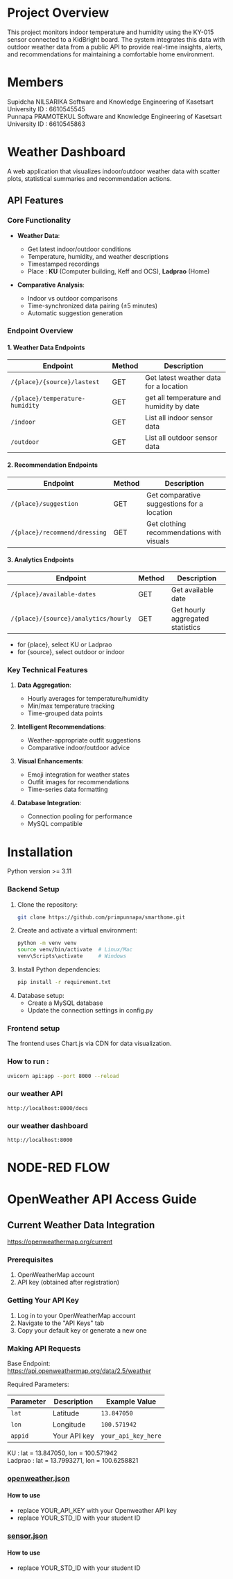 # Project Overview

This project monitors indoor temperature and humidity using the KY-015 sensor connected to a KidBright board. 
The system integrates this data with outdoor weather data from a public API to provide real-time insights, alerts, 
and recommendations for maintaining a comfortable home environment.

# Members
Supidcha NILSARIKA  Software and Knowledge Engineering of Kasetsart University ID : 6610545545  
Punnapa PRAMOTEKUL  Software and Knowledge Engineering of Kasetsart University ID : 6610545863  

# Weather Dashboard

A web application that visualizes indoor/outdoor weather data with scatter plots, statistical summaries and recommendation actions.

## API Features

### Core Functionality

- **Weather Data**:
  - Get latest indoor/outdoor conditions
  - Temperature, humidity, and weather descriptions
  - Timestamped recordings
  - Place : **KU** (Computer building, Keff and OCS), **Ladprao** (Home)

- **Comparative Analysis**:
  - Indoor vs outdoor comparisons
  - Time-synchronized data pairing (±5 minutes)
  - Automatic suggestion generation

### Endpoint Overview

#### 1. Weather Data Endpoints
| Endpoint | Method | Description |
|----------|--------|-------------|
| `/{place}/{source}/lastest` | GET | Get latest weather data for a location |
| `/{place}/temperature-humidity` | GET | get all temperature and humidity by date |
| `/indoor` | GET | List all indoor sensor data |
| `/outdoor` | GET | List all outdoor sensor data |

#### 2. Recommendation Endpoints
| Endpoint | Method | Description |
|----------|--------|-------------|
| `/{place}/suggestion` | GET | Get comparative suggestions for a location |
| `/{place}/recommend/dressing` | GET | Get clothing recommendations with visuals |

#### 3. Analytics Endpoints
| Endpoint | Method | Description |
|----------|--------|-------------|
| `/{place}/available-dates` | GET | Get available date|
| `/{place}/{source}/analytics/hourly` | GET | Get hourly aggregated statistics |

* for {place}, select KU or Ladprao
* for {source}, select outdoor or indoor

### Key Technical Features

1. **Data Aggregation**:
   - Hourly averages for temperature/humidity
   - Min/max temperature tracking
   - Time-grouped data points

2. **Intelligent Recommendations**:
   - Weather-appropriate outfit suggestions
   - Comparative indoor/outdoor advice

3. **Visual Enhancements**:
   - Emoji integration for weather states
   - Outfit images for recommendations
   - Time-series data formatting

4. **Database Integration**:
   - Connection pooling for performance
   - MySQL compatible

# Installation

Python version >= 3.11

### Backend Setup

1. Clone the repository:
   ```bash
   git clone https://github.com/primpunnapa/smarthome.git

2. Create and activate a virtual environment:
    ```bash
    python -m venv venv
    source venv/bin/activate  # Linux/Mac
    venv\Scripts\activate     # Windows
3. Install Python dependencies:
    ```bash
    pip install -r requirement.txt
   
4. Database setup:   
   * Create a MySQL database  
   * Update the connection settings in config.py  

### Frontend setup  
The frontend uses Chart.js via CDN for data visualization.  

### How to run :
```bash
uvicorn api:app --port 8000 --reload  
```

### our weather API
    http://localhost:8000/docs

### our weather dashboard
    http://localhost:8000

# NODE-RED FLOW

# OpenWeather API Access Guide
## Current Weather Data Integration  
https://openweathermap.org/current
### Prerequisites
1. OpenWeatherMap account
2. API key (obtained after registration)

### Getting Your API Key
1. Log in to your OpenWeatherMap account
2. Navigate to the "API Keys" tab
3. Copy your default key or generate a new one

### Making API Requests
Base Endpoint:  
https://api.openweathermap.org/data/2.5/weather

Required Parameters:  

| Parameter | Description   | Example Value      |
|-----------|---------------|--------------------|
| `lat`     | Latitude      | `13.847050`        |
| `lon`     | Longitude     | `100.571942`       |
| `appid`   | Your API key  | `your_api_key_here`|

KU : lat = 13.847050, lon = 100.571942  
Ladprao : lat = 13.7993271, lon = 100.6258821

### [openweather.json](node-red%2Fopenweather.json)
#### How to use
* replace YOUR_API_KEY with your Openweather API key
* replace YOUR_STD_ID with your student ID

### [sensor.json](node-red%2Fsensor.json)
#### How to use
* replace YOUR_STD_ID with your student ID

